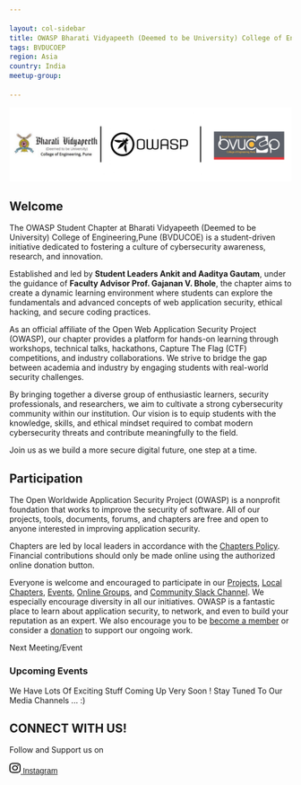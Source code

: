 ```yaml
---

layout: col-sidebar
title: OWASP Bharati Vidyapeeth (Deemed to be University) College of Engineering 
tags: BVDUCOEP
region: Asia
country: India
meetup-group:

---
```

<img src="assets/owaspbvducoep.png"/>


## Welcome
The OWASP Student Chapter at Bharati Vidyapeeth (Deemed to be University) College of Engineering,Pune (BVDUCOE) is a student-driven initiative dedicated to fostering a culture of cybersecurity awareness, research, and innovation.

Established and led by **Student Leaders Ankit and Aaditya Gautam**, under the guidance of **Faculty Advisor Prof. Gajanan V. Bhole**, the chapter aims to create a dynamic learning environment where students can explore the fundamentals and advanced concepts of web application security, ethical hacking, and secure coding practices.

As an official affiliate of the Open Web Application Security Project (OWASP), our chapter provides a platform for hands-on learning through workshops, technical talks, hackathons, Capture The Flag (CTF) competitions, and industry collaborations. We strive to bridge the gap between academia and industry by engaging students with real-world security challenges.

By bringing together a diverse group of enthusiastic learners, security professionals, and researchers, we aim to cultivate a strong cybersecurity community within our institution. Our vision is to equip students with the knowledge, skills, and ethical mindset required to combat modern cybersecurity threats and contribute meaningfully to the field.

Join us as we build a more secure digital future, one step at a time.

## Participation
The Open Worldwide Application Security Project (OWASP) is a nonprofit foundation that works to improve the security of software. All of our projects, tools, documents, forums, and chapters are free and open to anyone interested in improving application security. 

Chapters are led by local leaders in accordance with the [Chapters Policy](/www-policy/operational/chapters). Financial contributions should only be made online using the authorized online donation button. 

Everyone is welcome and encouraged to participate in our [Projects](/projects/), [Local Chapters](/chapters/), [Events](/events/), [Online Groups](https://groups.google.com/a/owasp.com/), and [Community Slack Channel](https://owasp.slack.com/). We especially encourage diversity in all our initiatives. OWASP is a fantastic place to learn about application security, to network, and even to build your reputation as an expert. We also encourage you to be [become a member](/membership/) or consider a [donation](/donate/) to support our ongoing work.

Next Meeting/Event <!-- You should keep this section as it will populate your meetup events -->
### Upcoming Events

We Have Lots Of Exciting Stuff Coming Up Very Soon ! Stay Tuned To Our Media Channels ... :)


## CONNECT WITH US!

Follow and Support us on

 <a href="https://www.instagram.com/owasp_bvducoep?=" target="_blank" ><img width = "20" height = "20" src ="assets/instagram-brands.svg"/> <span style = "font-family:sans-serif">Instagram </span> </a> <br/>

